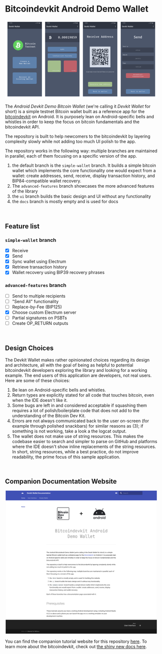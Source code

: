 # Bitcoindevkit Android Demo Wallet

<div align="center">
    <img src="./images/screenshots.png" width="600" />
</div>

The _Android Devkit Demo Bitcoin Wallet_ (we're calling it _Devkit Wallet_ for short) is a simple testnet Bitcoin wallet built as a reference app for the [bitcoindevkit](https://github.com/bitcoindevkit) on Android. It is purposely lean on Android-specific bells and whistles in order to keep the focus on bitcoin fundamentals and the bitcoindevkit API.

The repository is built to help newcomers to the bitcoindevkit by layering complexity slowly while not adding too much UI polish to the app.

The repository works in the following way: multiple branches are maintained in parallel, each of them focusing on a specific version of the app.
1. the default branch is the `simple-wallet` branch. It builds a simple bitcoin wallet which implements the core functionality one would expect from a wallet: create addresses, send, receive, display transaction history, and BIP84-compatible wallet recovery.
2. The `advanced-features` branch showcases the more advanced features of the library
3. the `ui` branch builds the basic design and UI without any functionality
4. the `docs` branch is mostly empty and is used for docs

<br/>

## Feature list
### `simple-wallet` branch
- [x] Receive
- [x] Send
- [x] Sync wallet using Electrum
- [x] Retrieve transaction history
- [x] Wallet recovery using BIP39 recovery phrases

### `advanced-features` branch
- [ ] Send to multiple recipients
- [ ] "Send All" functionality
- [ ] Replace-by-Fee (BIP125)
- [x] Choose custom Electrum server
- [ ] Partial signatures on PSBTs
- [ ] Create OP_RETURN outputs

<br/>

## Design Choices
The Devkit Wallet makes rather opinionated choices regarding its design and architecture, all with the goal of being as helpful to potential bitcoindevkit developers exploring the library and looking for a working example. The end users of this application are developers, not real users. Here are some of these choices:
1. Be lean on Android-specific bells and whistles.
2. Return types are explicitly stated for all code that touches bitcoin, even when the IDE doesn't like it.
3. Some bugs are left in and considered acceptable if squashing them requires a lot of polish/boilerplate code that does not add to the understanding of the Bitcoin Dev Kit.
4. Errors are not always communicated back to the user on-screen (for example through polished snackbars) for similar reasons as (3); if something is not working, take a look a the logcat output.
5. The wallet does not make use of string resources. This makes the codebase easier to search and simpler to parse on GitHub and platforms where the IDE doesn't show inline replacements of the string resources. In short, string resources, while a best practice, do not improve readability, the prime focus of this sample application.

<br/>

## Companion Documentation Website

<div align="center">
    <img src="./images/docs-home.png" width="500" />
</div>

You can find the companion tutorial website for this repository [here](https://thunderbiscuit.github.io/devkit-wallet/). To learn more about the bitcoindevkit, check out [the shiny new docs here](https://bitcoindevkit.org/).
